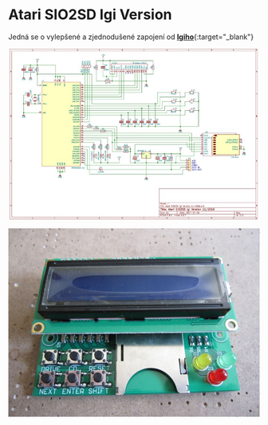 # Atari SIO2SD Igi Version

Jedná se o vylepšené a zjednodušené zapojení od [**Igiho**](http://blog.3b2.sk/igi/post/SIO2SD-3verzia.aspx "Igi SIO2SD"){:target="_blank"}

![SIO2SD Igi Version schema](Hardware/SIO2SD_Igi_Version_schema.jpg "SIO2SD Igi Version schema")

![Atari SIO2SD front](Fotky_DPS_v1/SIO2SD_front.JPG "Atari SIO2SD front")
